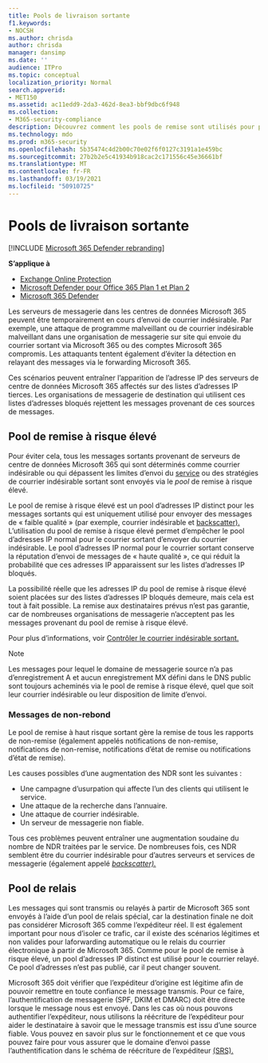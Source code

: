 ```yaml
---
title: Pools de livraison sortante
f1.keywords:
- NOCSH
ms.author: chrisda
author: chrisda
manager: dansimp
ms.date: ''
audience: ITPro
ms.topic: conceptual
localization_priority: Normal
search.appverid:
- MET150
ms.assetid: ac11edd9-2da3-462d-8ea3-bbf9dbc6f948
ms.collection:
- M365-security-compliance
description: Découvrez comment les pools de remise sont utilisés pour protéger la réputation des serveurs de messagerie dans les centres de données Microsoft 365.
ms.technology: mdo
ms.prod: m365-security
ms.openlocfilehash: 5b35474c4d2b00c70e02f6f0127c3191a1e459bc
ms.sourcegitcommit: 27b2b2e5c41934b918cac2c171556c45e36661bf
ms.translationtype: MT
ms.contentlocale: fr-FR
ms.lasthandoff: 03/19/2021
ms.locfileid: "50910725"
---
```

# <a name="outbound-delivery-pools"></a>Pools de livraison sortante

[!INCLUDE [Microsoft 365 Defender rebranding](../includes/microsoft-defender-for-office.md)]

**S’applique à**
- [Exchange Online Protection](exchange-online-protection-overview.md)
- [Microsoft Defender pour Office 365 Plan 1 et Plan 2](office-365-atp.md)
- [Microsoft 365 Defender](../mtp/microsoft-threat-protection.md)

Les serveurs de messagerie dans les centres de données Microsoft 365 peuvent être temporairement en cours d’envoi de courrier indésirable. Par exemple, une attaque de programme malveillant ou de courrier indésirable malveillant dans une organisation de messagerie sur site qui envoie du courrier sortant via Microsoft 365 ou des comptes Microsoft 365 compromis. Les attaquants tentent également d’éviter la détection en relayant des messages via le forwarding Microsoft 365.

Ces scénarios peuvent entraîner l’apparition de l’adresse IP des serveurs de centre de données Microsoft 365 affectés sur des listes d’adresses IP tierces. Les organisations de messagerie de destination qui utilisent ces listes d’adresses bloqués rejettent les messages provenant de ces sources de messages.

## <a name="high-risk-delivery-pool"></a>Pool de remise à risque élevé
Pour éviter cela, tous les messages sortants provenant de serveurs de centre de données Microsoft 365 [](configure-the-outbound-spam-policy.md) qui sont déterminés comme courrier indésirable ou qui dépassent les limites d’envoi du [service](/office365/servicedescriptions/exchange-online-service-description/exchange-online-limits#sending-limits-across-office-365-options) ou des stratégies de courrier indésirable sortant sont envoyés via le _pool_ de remise à risque élevé.

Le pool de remise à risque élevé est un pool d’adresses IP distinct pour les messages sortants qui est uniquement utilisé pour envoyer des messages de « faible qualité » (par exemple, courrier indésirable et [backscatter).](backscatter-messages-and-eop.md) L’utilisation du pool de remise à risque élevé permet d’empêcher le pool d’adresses IP normal pour le courrier sortant d’envoyer du courrier indésirable. Le pool d’adresses IP normal pour le courrier sortant conserve la réputation d’envoi de messages de « haute qualité », ce qui réduit la probabilité que ces adresses IP apparaissent sur les listes d’adresses IP bloqués.

La possibilité réelle que les adresses IP du pool de remise à risque élevé soient placées sur des listes d’adresses IP bloqués demeure, mais cela est tout à fait possible. La remise aux destinataires prévus n’est pas garantie, car de nombreuses organisations de messagerie n’acceptent pas les messages provenant du pool de remise à risque élevé.

Pour plus d’informations, voir [Contrôler le courrier indésirable sortant.](outbound-spam-controls.md)

> [!NOTE]
> Les messages pour lequel le domaine de messagerie source n’a pas d’enregistrement A et aucun enregistrement MX défini dans le DNS public sont toujours acheminés via le pool de remise à risque élevé, quel que soit leur courrier indésirable ou leur disposition de limite d’envoi.

### <a name="bounce-messages"></a>Messages de non-rebond

Le pool de remise à haut risque sortant gère la remise de tous les rapports de non-remise (également appelés notifications de non-remise, notifications de non-remise, notifications d’état de remise ou notifications d’état de remise).

Les causes possibles d’une augmentation des NDR sont les suivantes :

- Une campagne d’usurpation qui affecte l’un des clients qui utilisent le service.
- Une attaque de la recherche dans l’annuaire.
- Une attaque de courrier indésirable.
- Un serveur de messagerie non fiable.

Tous ces problèmes peuvent entraîner une augmentation soudaine du nombre de NDR traitées par le service. De nombreuses fois, ces NDR semblent être du courrier indésirable pour d’autres serveurs et services de messagerie (également appelé _[backscatter).](backscatter-messages-and-eop.md)_

## <a name="relay-pool"></a>Pool de relais

Les messages qui sont transmis ou relayés à partir de Microsoft 365 sont envoyés à l’aide d’un pool de relais spécial, car la destination finale ne doit pas considérer Microsoft 365 comme l’expéditeur réel. Il est également important pour nous d’isoler ce trafic, car il existe des scénarios légitimes et non valides pour laforwarding automatique ou le relais du courrier électronique à partir de Microsoft 365. Comme pour le pool de remise à risque élevé, un pool d’adresses IP distinct est utilisé pour le courrier relayé. Ce pool d’adresses n’est pas publié, car il peut changer souvent.

Microsoft 365 doit vérifier que l’expéditeur d’origine est légitime afin de pouvoir remettre en toute confiance le message transmis. Pour ce faire, l’authentification de messagerie (SPF, DKIM et DMARC) doit être directe lorsque le message nous est envoyé. Dans les cas où nous pouvons authentifier l’expéditeur, nous utilisons la réécriture de l’expéditeur pour aider le destinataire à savoir que le message transmis est issu d’une source fiable. Vous pouvez en savoir plus sur le fonctionnement et ce que vous pouvez faire pour vous assurer que le domaine d’envoi passe l’authentification dans le schéma de réécriture de l’expéditeur [(SRS).](/office365/troubleshoot/antispam/sender-rewriting-scheme)